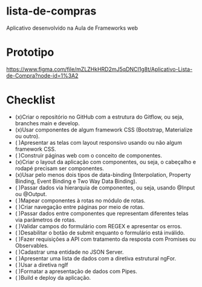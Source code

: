 # lista-de-compras
Aplicativo desenvolvido na Aula de Frameworks web

# Prototipo
https://www.figma.com/file/mZLZHkHRD2mJ5qDNCI1g8t/Aplicativo-Lista-de-Compra?node-id=1%3A2

# Checklist 
- (x)Criar o repositório no GitHub com a estrutura do Gitflow, ou seja, branches main e develop. 
- (x)Usar componentes de algum framework CSS (Bootstrap, Materialize ou outro).
- ( )Apresentar as telas com layout responsivo usando ou não algum framework CSS. 
- ( )Construir páginas web com o conceito de componentes. 
- (x)Criar o layout da aplicação com componentes, ou seja, o cabeçalho e rodapé precisam ser componentes. 
- (x)Usar pelo menos dois tipos de data-binding (Interpolation, Property Binding, Event Binding e Two Way Data Binding). 
- ( )Passar dados via hierarquia de componentes, ou seja, usando @Input ou @Output. 
- ( )Mapear componentes à rotas no módulo de rotas. 
- ( )Criar navegação entre páginas por meio de rotas. 
- ( )Passar dados entre componentes que representam diferentes telas via parâmetros de rotas. 
- ( )Validar campos do formulário com REGEX e apresentar os erros. 
- ( )Desabilitar o botão de submit enquanto o formulário está inválido. 
- ( )Fazer requisições a API com tratamento da resposta com Promises ou Observables. 
- ( )Cadastrar uma entidade no JSON Server. 
- ( )Apresentar uma lista de dados com a diretiva estrutural ngFor. 
- ( )Usar a diretiva ngIf 
- ( )Formatar a apresentação de dados com Pipes. 
- ( )Build e deploy da aplicação.
